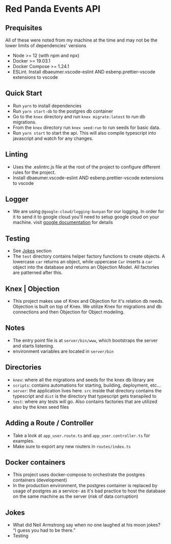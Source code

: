 # Red Panda Events API

## Prequisites
All of these were noted from my machine at the time and may not be the lower limits of dependencies' versions
- Node >= 12 (with npm and npx)
- Docker >= 19.03.1
- Docker Compose >= 1.24.1
- ESLint. Install dbaeumer.vscode-eslint AND esbenp.prettier-vscode extensions to vscode

## Quick Start
- Run `yarn` to install dependencies
- Run `yarn start-db` to the postgres db container
- Go to the `knex` directory and run `knex migrate:latest` to run db migrations.
- From the `knex` directory run `knex seed:run` to run seeds for basic data.
- Run `yarn start` to start the api. This will also compile typescript into javascript and watch for any changes. 

## Linting 
- Uses the .eslintrc.js file at the root of the project to configure different rules for the project. 
- Install dbaeumer.vscode-eslint AND esbenp.prettier-vscode extensions to vscode

## Logger
- We are using `@google-cloud/logging-bunyan` for our logging. In order for it to send it to google cloud you'll need to setup google cloud on your machine. visit [google documentation](https://cloud.google.com/logging/docs/setup/nodejs) for details
  
## Testing
- See [Jokes](#jokes) section
- The `test` directory contains helper factory functions to create objects. A lowercase `car` returns an object, while uppercase `Car` inserts a `car` object into the database and returns an Objection Model. All factories are patterned after this.

## Knex | Objection
- This project makes use of Knex and Objection for it's relation db needs. Objection is built on top of Knex. We utilize Knex for migrations and db connections and then Objection for Object modeling.

## Notes
- The entry point file is at `server/bin/www`, which bootstraps the server and starts listening. 
- environment variables are located in `server/bin`

## Directories
- `knex`: where all the migrations and seeds for the knex db library are
- `scripts`: contains automations for starting, building, deployment, etc...
- `server`: the application lives here. `src` inside that directory contains the typescript and `dist` is the directory that typescript gets transpiled to
- `test`: where any tests will go. Also contains factories that are utilized also by the knex seed files

## Adding a Route / Controller
- Take a look at `app_user.route.ts` and `app_user.controller.ts` for examples.
- Make sure to export any new routers in `routes/index.ts`

## Docker containers
- This project uses docker-compose to orchestrate the postgres containers (development)
- In the production environment, the postgres container is replaced by usage of postgres as a service- as it's bad practice to host the database on the same machine as the server (risk of data corruption)

## Jokes
- What did Neil Armstrong say when no one laughed at his moon jokes?  
“I guess you had to be there.”  
- Testing